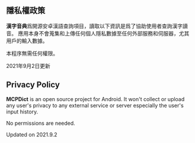 ## 隱私權政策

**漢字音典**爲開源安卓漢語查詢項目，讀取以下資訊是爲了協助使用者查詢漢字讀音。
應用本身不會蒐集和上傳任何個人隱私數據至任何外部服務和伺服器，尤其用戶的輸入數據。

本程序無需任何權限。

2021年9月2日更新

## Privacy Policy

**MCPDict** is an open source project for Android.
It won't collect or upload any user's privacy to any external service or server especially the user's input history.

No permissions are needed.

Updated on 2021.9.2
